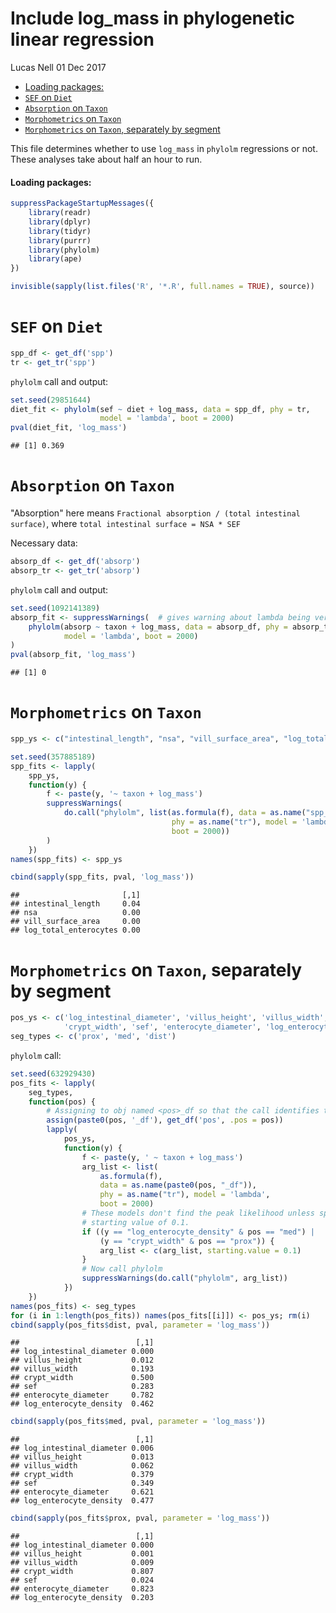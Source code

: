 Include log\_mass in phylogenetic linear regression
================
Lucas Nell
01 Dec 2017

-   [Loading packages:](#loading-packages)
-   [`SEF` on `Diet`](#sef-on-diet)
-   [`Absorption` on `Taxon`](#absorption-on-taxon)
-   [`Morphometrics` on `Taxon`](#morphometrics-on-taxon)
-   [`Morphometrics` on `Taxon`, separately by segment](#morphometrics-on-taxon-separately-by-segment)

This file determines whether to use `log_mass` in `phylolm` regressions or not. These analyses take about half an hour to run.

#### Loading packages:

``` r
suppressPackageStartupMessages({
    library(readr)
    library(dplyr)
    library(tidyr)
    library(purrr)
    library(phylolm)
    library(ape)
})
```

``` r
invisible(sapply(list.files('R', '*.R', full.names = TRUE), source))
```

`SEF` on `Diet`
===============

``` r
spp_df <- get_df('spp')
tr <- get_tr('spp')
```

`phylolm` call and output:

``` r
set.seed(29851644)
diet_fit <- phylolm(sef ~ diet + log_mass, data = spp_df, phy = tr,
                    model = 'lambda', boot = 2000)
pval(diet_fit, 'log_mass')
```

    ## [1] 0.369

`Absorption` on `Taxon`
=======================

"Absorption" here means `Fractional absorption / (total intestinal surface)`, where `total intestinal surface = NSA * SEF`

Necessary data:

``` r
absorp_df <- get_df('absorp')
absorp_tr <- get_tr('absorp')
```

`phylolm` call and output:

``` r
set.seed(1092141389)
absorp_fit <- suppressWarnings(  # gives warning about lambda being very low
    phylolm(absorp ~ taxon + log_mass, data = absorp_df, phy = absorp_tr, 
            model = 'lambda', boot = 2000)
)
pval(absorp_fit, 'log_mass')
```

    ## [1] 0

`Morphometrics` on `Taxon`
==========================

``` r
spp_ys <- c("intestinal_length", "nsa", "vill_surface_area", "log_total_enterocytes")
```

``` r
set.seed(357885189)
spp_fits <- lapply(
    spp_ys,
    function(y) {
        f <- paste(y, '~ taxon + log_mass')
        suppressWarnings(
            do.call("phylolm", list(as.formula(f), data = as.name("spp_df"),
                                    phy = as.name("tr"), model = 'lambda',
                                    boot = 2000))
        )
    })
names(spp_fits) <- spp_ys

cbind(sapply(spp_fits, pval, 'log_mass'))
```

    ##                       [,1]
    ## intestinal_length     0.04
    ## nsa                   0.00
    ## vill_surface_area     0.00
    ## log_total_enterocytes 0.00

`Morphometrics` on `Taxon`, separately by segment
=================================================

``` r
pos_ys <- c('log_intestinal_diameter', 'villus_height', 'villus_width', 
            'crypt_width', 'sef', 'enterocyte_diameter', 'log_enterocyte_density')
seg_types <- c('prox', 'med', 'dist')
```

`phylolm` call:

``` r
set.seed(632929430)
pos_fits <- lapply(
    seg_types,
    function(pos) {
        # Assigning to obj named <pos>_df so that the call identifies the position
        assign(paste0(pos, '_df'), get_df('pos', .pos = pos))
        lapply(
            pos_ys,
            function(y) {
                f <- paste(y, ' ~ taxon + log_mass')
                arg_list <- list(
                    as.formula(f),
                    data = as.name(paste0(pos, "_df")),
                    phy = as.name("tr"), model = 'lambda',
                    boot = 2000)
                # These models don't find the peak likelihood unless specifying a
                # starting value of 0.1.
                if ((y == "log_enterocyte_density" & pos == "med") |
                    (y == "crypt_width" & pos == "prox")) {
                    arg_list <- c(arg_list, starting.value = 0.1)
                }
                # Now call phylolm
                suppressWarnings(do.call("phylolm", arg_list))
            })
    })
names(pos_fits) <- seg_types
for (i in 1:length(pos_fits)) names(pos_fits[[i]]) <- pos_ys; rm(i)
cbind(sapply(pos_fits$dist, pval, parameter = 'log_mass'))
```

    ##                          [,1]
    ## log_intestinal_diameter 0.000
    ## villus_height           0.012
    ## villus_width            0.193
    ## crypt_width             0.500
    ## sef                     0.283
    ## enterocyte_diameter     0.782
    ## log_enterocyte_density  0.462

``` r
cbind(sapply(pos_fits$med, pval, parameter = 'log_mass'))
```

    ##                          [,1]
    ## log_intestinal_diameter 0.006
    ## villus_height           0.013
    ## villus_width            0.062
    ## crypt_width             0.379
    ## sef                     0.349
    ## enterocyte_diameter     0.621
    ## log_enterocyte_density  0.477

``` r
cbind(sapply(pos_fits$prox, pval, parameter = 'log_mass'))
```

    ##                          [,1]
    ## log_intestinal_diameter 0.000
    ## villus_height           0.001
    ## villus_width            0.009
    ## crypt_width             0.807
    ## sef                     0.024
    ## enterocyte_diameter     0.823
    ## log_enterocyte_density  0.203
